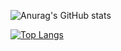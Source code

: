 ![Anurag's GitHub stats](https://github-readme-stats.vercel.app/api?username=Arkokhan21&theme=dark&show_icons=true)

[![Top Langs](https://github-readme-stats.vercel.app/api/top-langs/?username=Arkokhan21&layout=compact&theme=discord_old_burple)](https://github.com/anuraghazra/github-readme-stats)

